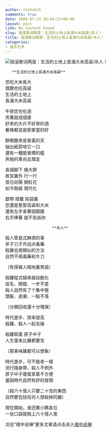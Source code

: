 ```yaml
---
author: chzhshch
comments: true
date: 2006-07-23 16:44:27+00:00
layout: post
link: No Content Found
slug: 摇滚歌词两首：生活的土地上長滿大米高粱/杀人！
title: 摇滚歌词两首：生活的土地上長滿大米高粱/杀人！
categories:
- 音乐艺术
---
```


			

                                               

![摇滚歌词两首：生活的土地上長滿大米高粱/杀人！](http://simg.sinajs.cn/blog7style/images/common/sg_trans.gif)

                                               

                                               

       **生活的土地上長滿大米高粱**

您吃大米長大  
偶爾也吃高粱  
生活的土地上  
長滿大米高粱

牛排您也吃過  
夾著就成個堡  
好來的大片不好來的酒  
暑條都说是那麥當的好

醉眼醒來是昏黃的天  
抽出紙箭啃它一口  
還有一種能冒煙的艦  
奔驰的車向五環走

長城腳下  掄大餅  
故宮裏外  行一行  
昔日向陽  開紅花  
如今取經  現代化

獻帶  限戴 陷袋裏  
您還是愛那高粱和大米  
還有左手拿著個饃饃  
右手捧著  就不告訴你

                         **杀人**                   

殺人曾是忒麻煩的事  
斧子刀子外加点毒藥  
殺雞也用類似的方法  
自然不用毒藥和牛刀

（免得被人暗地裏笑話）

殺雞程式越来越自動化  
拔毛、開膛、一步不差  
殺人自然有了个集中營  
頭髮、皮膚、一點不落

（分類回收還十分環保）

時代進步、效率提高  
殺雞、殺人一起去操

殺雞取蛋  原子中子  
人生蛋来比雞都要宝

（那美味雞都可以想象）

時代進步，可不能老一樣  
流行隨身帶，殺人不例外  
原子中子傻蛋拿着不方便  
基因時代自然有好的發現

（殺六十億人只要二十克的東西  
 自然要包括任何人想殺掉的雞）

現在開始，谁还敢小瞧各位  
一张口袋就揣上六十億人类

浏览“缠中说禅”更多文章请点击进入[缠中说禅](http://blog.sina.com.cn/m/chzhshch)
